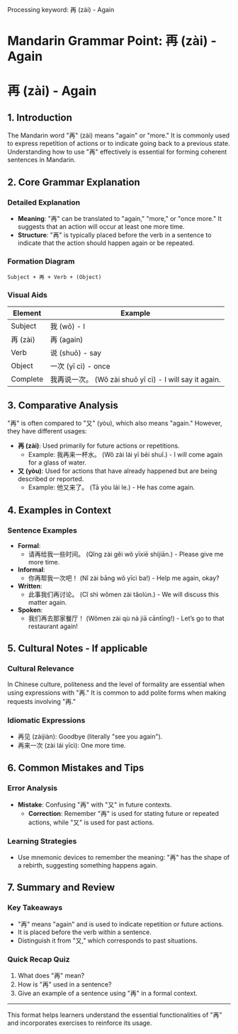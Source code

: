 Processing keyword: 再 (zài) - Again
# Mandarin Grammar Point: 再 (zài) - Again
# 再 (zài) - Again
## 1. Introduction
The Mandarin word "再" (zài) means "again" or "more." It is commonly used to express repetition of actions or to indicate going back to a previous state. Understanding how to use "再" effectively is essential for forming coherent sentences in Mandarin.
## 2. Core Grammar Explanation
### Detailed Explanation
- **Meaning**: "再" can be translated to "again," "more," or "once more." It suggests that an action will occur at least one more time.
- **Structure**: "再" is typically placed before the verb in a sentence to indicate that the action should happen again or be repeated.
### Formation Diagram
```
Subject + 再 + Verb + (Object)
```
### Visual Aids
| Element     | Example                   |
|-------------|---------------------------|
| Subject     | 我 (wǒ) - I              |
| 再 (zài)    | 再 (again)                |
| Verb        | 说 (shuō) - say          |
| Object      | 一次 (yī cì) - once      |
| Complete    | 我再说一次。 (Wǒ zài shuō yī cì) - I will say it again. |
## 3. Comparative Analysis
"再" is often compared to "又" (yòu), which also means "again." However, they have different usages:
- **再 (zài)**: Used primarily for future actions or repetitions.
  - Example: 我再来一杯水。 (Wǒ zài lái yī bēi shuǐ.) - I will come again for a glass of water.
- **又 (yòu)**: Used for actions that have already happened but are being described or reported.
  - Example: 他又来了。 (Tā yòu lái le.) - He has come again.
## 4. Examples in Context
### Sentence Examples
- **Formal**: 
  - 请再给我一些时间。 (Qǐng zài gěi wǒ yīxiē shíjiān.) - Please give me more time.
- **Informal**: 
  - 你再帮我一次吧！ (Nǐ zài bāng wǒ yīcì ba!) - Help me again, okay?
- **Written**: 
  - 此事我们再讨论。 (Cǐ shì wǒmen zài tǎolùn.) - We will discuss this matter again.
- **Spoken**: 
  - 我们再去那家餐厅！ (Wǒmen zài qù nà jiā cāntīng!) - Let’s go to that restaurant again!
## 5. Cultural Notes - If applicable
### Cultural Relevance
In Chinese culture, politeness and the level of formality are essential when using expressions with "再." It is common to add polite forms when making requests involving "再."
### Idiomatic Expressions
- 再见 (zàijiàn): Goodbye (literally "see you again").
- 再来一次 (zài lái yīcì): One more time.
## 6. Common Mistakes and Tips
### Error Analysis
- **Mistake**: Confusing "再" with "又" in future contexts.
  - **Correction**: Remember "再" is used for stating future or repeated actions, while "又" is used for past actions.
### Learning Strategies
- Use mnemonic devices to remember the meaning: "再" has the shape of a rebirth, suggesting something happens again.
## 7. Summary and Review
### Key Takeaways
- "再" means "again" and is used to indicate repetition or future actions.
- It is placed before the verb within a sentence.
- Distinguish it from "又," which corresponds to past situations.
### Quick Recap Quiz
1. What does "再" mean?
2. How is "再" used in a sentence?
3. Give an example of a sentence using "再" in a formal context.
----
This format helps learners understand the essential functionalities of "再" and incorporates exercises to reinforce its usage.
